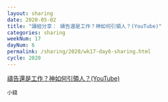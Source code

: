 ```yaml
---
layout: sharing
date: 2020-05-02
title: "讀經分享： 禱告還是工作？神如何引領人？(YouTube)"
categories: sharing
weekNum: 17
dayNum: 6
permalink: /sharing/2020/wk17-day6-sharing.html
cycle: 2020
---
```


[禱告還是工作？神如何引領人？(YouTube)](https://youtu.be/KY_v7FUVRjc)

`小錢`
